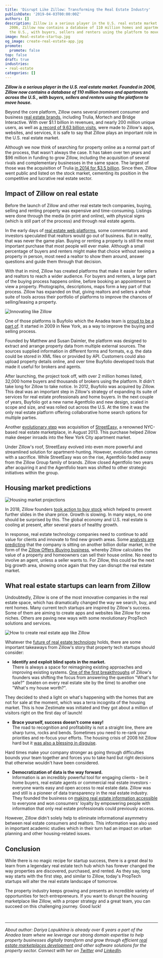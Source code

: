 ```yaml
---
title: 'Disrupt Like Zillow: Transforming the Real Estate Industry'
publishDate: '2019-04-03T00:00:00Z'
authors: []
description: Zillow is a serious player in the U.S. real estate market. Founded in
  2006, Zillow now contains a database of 110 million homes and apartments across
  the U.S., with buyers, sellers and renters using the platform to move house.
image: Real-estate-startup.jpg
og_image: create-real-estate-app.jpg
promote:
  promote: false
top: false
draft: true
industries:
- real-estate
categories: []
---
```

***Zillow is a serious player in the U.S. real estate market. Founded in 2006, Zillow now contains a database of 110 million homes and apartments across the U.S., with buyers, sellers and renters using the platform to move house.***

Beyond the core platform, Zillow owns several prominent consumer and business <a href="https://www.zillowgroup.com/about-zillow-group/" rel="nofollow" target="_blank">real estate brands</a>, including Trulia, Mortech and Bridge Interactive. With over $1.1 billion in revenues, and nearly 200 million unique users, as well as <a href="https://www.wallstreetzen.com/stocks/us/nasdaq/zg/statistics#link-1-2-0" rel="nofollow" target="_blank">a record of 9.63 billion visits</a>, were made to Zillow's apps, websites, and services, it is safe to say that Zillow plays an important role in the U.S. real estate market.

Although we now think of searching for property online as a normal part of the process, that wasn't always the case. It has taken over ten years and $96 million in funding to grow Zillow, including the acquisition of several rivals and complementary businesses in the same space. The largest of those was the acquisition of Trulia <a href="https://dealbook.nytimes.com/2014/07/28/zillow-to-buy-trulia-for-3-5-billion/" target="_blank">in 2014 for $3.5 billion</a>. Since then, Zillow went public and listed on the stock market, cementing its position in the competitive and lucrative real estate sector.

## Impact of Zillow on real estate

Before the launch of Zillow and other real estate tech companies, buying, selling and renting property was expensive and time-consuming. Listings were done through the media (in print and online), with physical signs (which is still part of the process) and through real estate agents.

In the early days of <a href="https://anadea.info/blog/how-to-create-a-real-estate-web-platform" target="_blank">real estate web platforms</a>, some commentators and investors speculated that realtors would go out of business. But in reality, that was never the game plan. Buying or renting a property is still the most important purchase that most people will ever make. Although a small percentage of buyers and renters might make that choice without seeing a property in person, most need a realtor to show them around, answer questions and guide them through that decision.

With that in mind, Zillow has created platforms that make it easier for sellers and realtors to reach a wider audience. For buyers and renters, a large part of the buying process happens online, before booking an appointment to view a property. Photographs, descriptions, maps form a key part of that process. Zillow has expanded on that, giving realtors and sellers a whole suite of tools across their portfolio of platforms to improve the chances of selling/leasing a property.

![Innovating like Zillow](Like-Zillow.jpg)

One of those platforms is Buyfolio which the Anadea team is <a href="https://anadea.info/projects/agentfolio" target="_blank">proud to be a part of</a>. It started in 2009 in New York, as a way to improve the buying and selling process.

Founded by Matthew and Susan Daimler, the platform was designed to extract and arrange property data from multiple external sources. The sources supplied information in different forms and formats, e.g. the data could be stored in XML files or provided by API. Customers could also upload property details online, and over time Buyfolio developed tools that made it useful for brokers and agents.

After launching, the project took off, with over 2 million homes listed, 32,000 home buyers and thousands of brokers using the platform. It didn't take long for Zillow to take notice. In 2012, Buyfolio was acquired by Zillow. This deal was an important step in Zillow's strategy of expanding its suite of services for real estate professionals and home buyers. In the next couple of years, Buyfolio got a new name Agentfolio and new design, scaled in scope and size, and was rolled out across the U.S. At the time it was the only real estate platform offering collaborative home search options for multiple parties.

Another <a href="https://therealdeal.com/2013/08/19/zillow-to-pay-50m-for-streeteasy/" target="_blank">evolutionary step</a> was acquisition of <a href="https://anadea.info/projects/streeteasy" target="_blank">StreetEasy</a>, a renowned NYC-based real estate marketplace, in August 2013. This purchase helped Zillow make deeper inroads into the New York City apartment market.

Under Zillow's roof, StreetEasy evolved into even more powerful and streamlined solution for apartment-hunting. However, evolution often comes with a sacrifice. While StreetEasy was on the rise, Agentfolio faded away from the Zillow Group family of brands. Zillow closed Agentfolio two years after acquiring it and the Agentfolio team was shifted to other strategic initiatives within the group.

## Housing market predictions

![Housing market projections](Housing-market-predictions.jpg)

In 2018, Zillow founders <a href="https://therealdeal.com/2018/11/28/all-in-zillow-bigwigs-buy-44m-worth-of-stock-amid-selloff/" target="_blank">took action to buy stock</a> which helped to prevent further slides in the share price. Growth is slowing. In many ways, no one should be surprised by this. The global economy and U.S. real estate is cooling at present, after several years of healthy growth.

In response, real estate technology companies need to continue to add value for clients and innovate to find new growth areas. Some <a href="https://therealdeal.com/2018/11/28/all-in-zillow-bigwigs-buy-44m-worth-of-stock-amid-selloff/" target="_blank">analysts are predicting</a> that the company is sitting on another billion dollar market, in the form of the <a href="https://www.mikedp.com/articles/2018/11/12/zillows-billion-dollar-seller-lead-opportunity" target="_blank">Zillow Offers iBuying business</a>, whereby Zillow calculates the value of a property and homeowners can sell their house online. No need to involve an agent, unless a seller wants to. For Zillow, this could be the next big growth area, showing once again that they can disrupt the real estate market.

## What real estate startups can learn from Zillow

Undoubtedly, Zillow is one of the most innovative companies in the real estate space, which has dramatically changed the way we search, buy, and rent homes. Many current tech startups are inspired by Zillow's success. Some of them are aiming to create apps and websites like Zillow for new niches. Others are paving new ways with some revolutionary PropTech solutions and services.

![How to create real estate app like Zillow](create-real-estate-app.jpg)

Whatever the <a href="https://anadea.info/blog/what-is-the-future-of-the-real-estate-software-industry" target="_blank">future of real estate technology</a> holds, there are some important takeaways from Zillow's story that property tech startups should consider:

* **Identify and exploit blind spots in the market.** <br />
There is always a space for reimagining existing approaches and improving existing systems. <a href="https://www.businessinsider.com/zillow-ceo-spencer-rascoff-success-how-i-did-it-2017-10" target="_blank">One of the first breakthroughs</a> of Zillow's founders was shifting the focus from answering the question "What's for sale?" (beaten on every real estate site by the time) to another one "What's my house worth?".

 They decided to shed a light on what's happening with the homes that are not for sale at the moment, which was a terra incognita of the housing market. This is how Zestimate was initiated and they got about a million of visitors right on the first day of launch!

* **Brace yourself, success doesn't come easy!** <br />
The road to recognition and profitability is not a straight line, there are sharp turns, rocks and bends. Sometimes you need to re-rank your priorities and re-focus your efforts. The housing crisis of 2008 hit Zillow hard but it <a href="https://www.realtymogul.com/knowledge-center/article/realtymogulcom-speaker-series-lessons-learned-spencer-rascoff-ceo-zillow" target="_blank">was also a blessing in disguise</a>.

 Hard times make your company stronger as going through difficulties bounds your team together and forces you to take hard but right decisions that otherwise wouldn't have been considered.

* **Democratization of data is the way forward.** <br />
Information is an incredibly powerful tool for engaging clients - be it home buyers, real estate agents or commercial real estate investors - everyone wants easy and open access to real estate data. Zillow was and still is a pioneer of data transparency in the real estate industry. They founded the business on <a href="https://www.zillow.com/public-engagement/open-data/" rel="nofollow" target="_blank">making real estate information accessible</a> to everyone and won consumers' loyalty by empowering people with information that only real estate professionals could previously access.

 However, Zillow didn't solely help to eliminate informational asymmetry between real estate consumers and realtors. This information was also used in important academic studies which in their turn had an impact on urban planning and other housing-related issues.


## Conclusion

While there is no magic recipe for startup success, there is a great deal to learn from a legendary real estate tech hub which has forever changed the way properties are discovered, purchased, and rented. As they say, long way starts with the first step, and similar to Zillow, today's PropTech startups will alter the real estate landscape of tomorrow.

The property industry keeps growing and presents an incredible variety of opportunities for tech entrepreneurs. If you want to disrupt the housing marketplace like Zillow, with a proper strategy and a great team, you can succeed on this challenging journey. Good luck!

<br />

---
*About author: Dariya Lopukhina is already over 6 years a part of the Anadea team where we leverage our strong domain expertise to help property businesses digitally transform and grow through efficient [real estate marketplaces development](https://anadea.info/solutions/real-estate-software) and other software solutions for the property sector. Connect with her on <a href="https://twitter.com/DariyaLopukhina" rel="nofollow" target="_blank">Twitter</a> and <a href="https://www.linkedin.com/in/dariyalopukhina/" rel="nofollow" target="_blank">LinkedIn</a>.*
